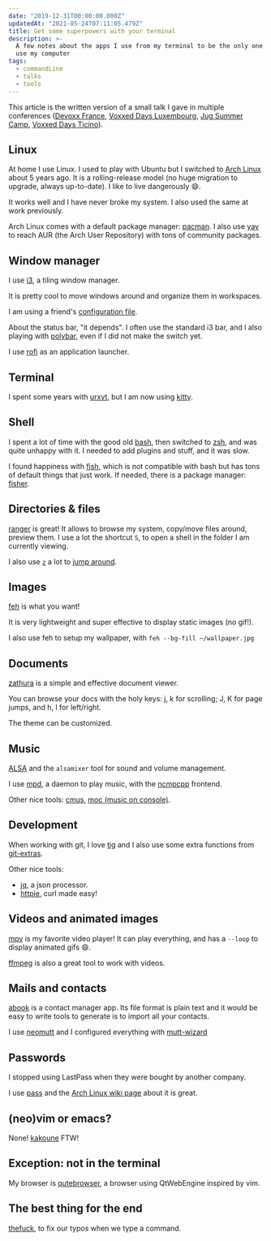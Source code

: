 ```yaml
---
date: "2019-12-31T00:00:00.000Z"
updatedAt: "2021-05-24T07:11:05.479Z"
title: Get some superpowers with your terminal
description: >-
  A few notes about the apps I use from my terminal to be the only one who can
  use my computer
tags:
  - commandLine
  - talks
  - tools
---
```


This article is the written version of a small talk I gave in multiple conferences ([Devoxx France](https://www.youtube.com/watch?v=mxRpBHar_BQ), [Voxxed Days Luxembourg](https://www.youtube.com/watch?v=fXYnrNr0yug), [Jug Summer Camp](https://www.youtube.com/watch?v=DZcvLvKL-g0), [Voxxed Days Ticino](https://www.youtube.com/watch?v=ZVv4klOho2M)).

## Linux

At home I use Linux. I used to play with Ubuntu but I switched to [Arch Linux](https://www.archlinux.org/) about 5 years ago. It is a rolling-release model (no huge migration to upgrade, always up-to-date). I like to live dangerously :smile:.

It works well and I have never broke my system. I also used the same at work previously.

Arch Linux comes with a default package manager: [pacman](https://wiki.archlinux.org/index.php/Pacman). I also use [yay](https://github.com/Jguer/yay) to reach AUR (the Arch User Repository) with tons of community packages.

## Window manager

I use [i3](https://i3wm.org/), a tiling window manager.

It is pretty cool to move windows around and organize them in workspaces.

I am using a friend's [configuration file](https://github.com/YannMoisan/dotfiles/blob/master/i3/config).

About the status bar, "it depends". I often use the standard i3 bar, and I also playing with [polybar](https://polybar.github.io/), even if I did not make the switch yet.

I use [rofi](https://github.com/DaveDavenport/rofi) as an application launcher.

## Terminal

I spent some years with [urxvt](http://software.schmorp.de/pkg/rxvt-unicode.html), but I am now using [kitty](https://sw.kovidgoyal.net/kitty/index.html).

## Shell

I spent a lot of time with the good old [bash](https://www.gnu.org/software/bash/), then switched to [zsh](https://www.zsh.org/), and was quite unhappy with it. I needed to add plugins and stuff, and it was slow.

I found happiness with [fish](https://fishshell.com/), which is not compatible with bash but has tons of default things that just work. If needed, there is a package manager: [fisher](https://github.com/jorgebucaran/fisher).

## Directories & files

[ranger](https://ranger.github.io/) is great! It allows to browse my system, copy/move files around, preview them. I use a lot the shortcut `S`, to open a shell in the folder I am currently viewing.

I also use [`z`](https://github.com/rupa/z/) a lot to [jump around](https://www.youtube.com/watch?v=XhzpxjuwZy0).

## Images

[feh](https://feh.finalrewind.org/) is what you want!

It is very lightweight and super effective to display static images (no gif!).

I also use feh to setup my wallpaper, with `feh --bg-fill ~/wallpaper.jpg`

## Documents

[zathura](https://pwmt.org/projects/zathura/) is a simple and effective document viewer.

You can browse your docs with the holy keys: j, k for scrolling; J, K for page jumps, and h, l for left/right.

The theme can be customized.

## Music

[ALSA](https://wiki.archlinux.org/index.php/Advanced_Linux_Sound_Architecture) and the `alsamixer` tool for sound and volume management.

I use [mpd](https://www.musicpd.org/), a daemon to play music, with the [ncmpcpp](https://rybczak.net/ncmpcpp/) frontend.

Other nice tools: [cmus](https://cmus.github.io/), [moc (music on console)](https://moc.daper.net/).

## Development

When working with git, I love [tig](https://jonas.github.io/tig/) and I also use some extra functions from [git-extras](https://github.com/tj/git-extras).

Other nice tools:

- [jq](https://stedolan.github.io/jq/), a json processor.
- [httpie](https://httpie.org/), curl made easy!

## Videos and animated images

[mpv](https://mpv.io/) is my favorite video player! It can play everything, and has a `--loop` to display animated gifs :smile:.

[ffmpeg](https://ffmpeg.org/) is also a great tool to work with videos.

## Mails and contacts

[abook](http://abook.sourceforge.net/) is a contact manager app. Its file format is plain text and it would be easy to write tools to generate is to import all your contacts.

I use [neomutt](https://www.neomutt.org/) and I configured everything with [mutt-wizard](https://github.com/LukeSmithxyz/mutt-wizard)

## Passwords

I stopped using LastPass when they were bought by another company.

I use [pass](https://www.passwordstore.org/) and the [Arch Linux wiki page](https://wiki.archlinux.org/index.php/Pass) about it is great.

## (neo)vim or emacs?

None! [kakoune](http://kakoune.org/) FTW!

## Exception: not in the terminal

My browser is [qutebrowser](https://qutebrowser.org/), a browser using QtWebEngine inspired by vim.

## The best thing for the end

[thefuck](https://github.com/nvbn/thefuck), to fix our typos when we type a command.
